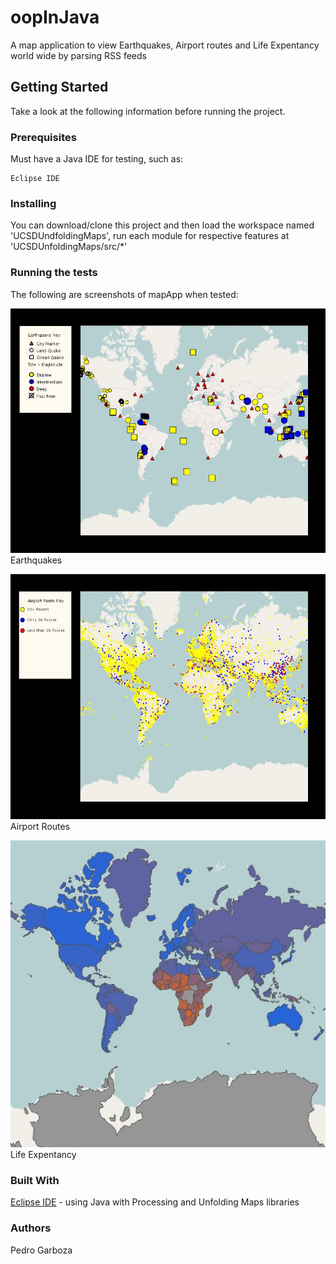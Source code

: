 # oopInJava
A map application to view Earthquakes, Airport routes and Life Expentancy world wide by parsing RSS feeds

## Getting Started
Take a look at the following information before running the project.

### Prerequisites
Must have a Java IDE for testing, such as:
```
Eclipse IDE
```

### Installing
You can download/clone this project and then load the workspace named 'UCSDUndfoldingMaps', run each module for respective features at 'UCSDUnfoldingMaps/src/*' 

### Running the tests
The following are screenshots of mapApp when tested: 

![Preview Image](/mapAppImage.JPG)
Earthquakes

![Preview Image](/mapAppImage2.JPG)
Airport Routes

![Preview Image](/mapAppImage3.JPG)
Life Expentancy

### Built With
[Eclipse IDE](http://www.eclipse.org/downloads/packages/eclipse-ide-java-developers/keplersr1) - using Java with Processing and Unfolding Maps libraries

### Authors
Pedro Garboza
